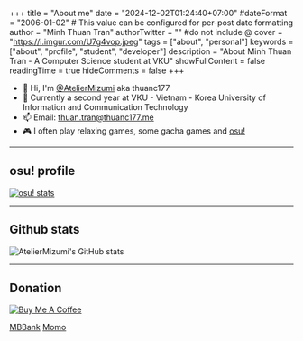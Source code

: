 +++
title = "About me"
date = "2024-12-02T01:24:40+07:00"
#dateFormat = "2006-01-02" # This value can be configured for per-post date formatting
author = "Minh Thuan Tran"
authorTwitter = "" #do not include @
cover = "https://i.imgur.com/U7g4vop.jpeg"
tags = ["about", "personal"]
keywords = ["about", "profile", "student", "developer"]
description = "About Minh Thuan Tran - A Computer Science student at VKU"
showFullContent = false
readingTime = true
hideComments = false
+++

- 👋 Hi, I'm [@AtelierMizumi](https://github.com/AtelierMizumi) aka thuanc177
- 👀 Currently a second year at VKU - Vietnam - Korea University of Information and Communication Technology
- 📫 Email: [thuan.tran@thuanc177.me](mailto:contact@thuanc177.me)
- 🎮 I often play relaxing games, some gacha games and [osu!](https://osu.ppy.sh/u/thuanc177)

***
## osu! profile
[![osu! stats](https://osu-sig.vercel.app/card?user=thuanc177&mode=std&lang=en&animation=true&hue=200)](https://osu.ppy.sh/u/thuanc177)
***

## Github stats
![AtelierMizumi's GitHub stats](https://github-readme-stats.vercel.app/api?username=AtelierMizumi&show_icons=true&theme=tokyonight)
****
## Donation
[![Buy Me A Coffee](https://cdn.buymeacoffee.com/buttons/v2/default-yellow.png)](https://www.buymeacoffee.com/thuanc177)

[MBBank](https://github.com/AtelierMizumi/ateliermizumi.github.io/blob/main/qr-codes/mbbank.jpg?raw=true)
[Momo](https://github.com/AtelierMizumi/ateliermizumi.github.io/blob/main/qr-codes/momo.jpg?raw=true)